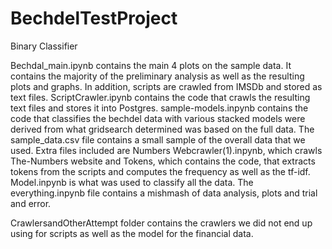# BechdelTestProject
Binary Classifier 
<p>Bechdal_main.ipynb contains the main 4 plots on the sample data. It contains the majority of the preliminary analysis as well as the resulting plots and graphs. In addition, scripts are crawled from IMSDb and stored as text files. ScriptCrawler.ipynb contains the code that crawls the resulting text files and stores it into Postgres. sample-models.inpynb contains the code that classifies the bechdel data with various stacked models were derived from what gridsearch determined was based on the full data. The sample_data.csv file contains a small sample of the overall data that we used. Extra files included are Numbers Webcrawler(1).inpynb, which crawls The-Numbers website and Tokens, which contains the code, that extracts tokens from the scripts and computes the frequency as well as the tf-idf. Model.inpynb is what was used to classify all the data. The everything.inpynb file contains a mishmash of data analysis, plots and trial and error. </p>
<p>CrawlersandOtherAttempt folder contains the crawlers we did not end up using for scripts as well as the model for the financial data. </p>

